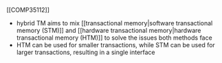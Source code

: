 [[COMP35112]]

- hybrid TM aims to mix [[transactional memory|software transactional memory (STM)]] and [[hardware transactional memory|hardware transactional memory (HTM)]] to solve the issues both methods face
- HTM can be used for smaller transactions, while STM can be used for larger transactions, resulting in a single interface